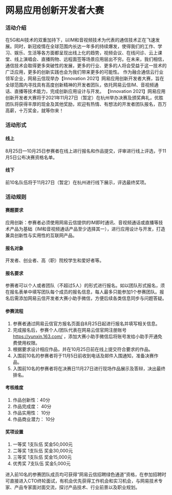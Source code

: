 # 网易应用创新开发者大赛

### 活动介绍
在5G和AI技术的双重加持下，以IM和音视频技术为代表的通信技术正在飞速发展。同时，新冠疫情在全球范围内长达一年多的持续爆发，使得我们的工作、学习、娱乐、生活等各方面都呈现出线上化的趋势，视频会议、在线问诊、云上课堂、线上演唱会、直播购物、远程面签等场景应用层出不穷。在未来，我们相信，通信技术会取得更多突破性的发展，更多的行业、更多的人将会受益于这一技术的广泛应用，更多的创新实践也会为我们带来更多的可能性。
作为融合通信云行业领军企业，网易云信现举办【Innovation 2021】网易应用创新开发者大赛，旨在全球范围内寻找具有高度创新精神的开发者团队，依托网易云信IM、音视频通话、直播等技术能力，完成创新应用设计与开发。
【Innovation 2021】网易应用创新开发者大赛将于2021年11月27日（暂定）在杭州举办决赛及颁奖典礼，优胜团队将获得丰厚的现金及其他奖励，欢迎有热情、有想法的开发者团队报名，百万高薪，十万奖金，就等你来！


### 活动形式
#### 线上
8月25日—10月25日参赛者在线上进行报名和作品提交，评审进行线上评选，于11月5日公布决赛资格名单。
#### 线下
前10名队伍将于11月27日（暂定）在杭州进行线下展示，评选最终奖项。


### 活动规则

#### 赛题要求
应用创新：参赛者必须使用网易云信提供的IM即时通讯、音视频通话或直播等技术产品为基础（IM和音视频通话产品至少选择其一），进行应用设计与开发，打造兼具创新性与实用性的互联网产品。

#### 报名对象
开发者、创业者、高（职）院校学生和爱好者等。

#### 报名要求
参赛者可以个人或者团队（不超过5人）的形式进行报名。如以团队形式报名，须在报名表单中填写团队每个成员的报名信息，每人最多只能参加1个参赛团队。报名后需添加网易云信开发者大赛小助手微信，方便后续各类信息同步与问题答疑。

#### 参赛流程

1.  参赛者通过网易云信官方报名页面自8月25日起进行报名并填写相关信息。
2.  完成报名后，参赛个人/团队代表在网易云信官网注册账号 https://yunxin.163.com/ ，添加大赛小助手微信后将账号发给小助手开通免费使用权限。
3.  根据要求设计相应作品，并在10月25日前在线上提交符合要求的作品。
4.  入围前10名的参赛者将于11月5日前收到电话及邮件入围通知，准备决赛作品。
5.  入围前10名的参赛者将在决赛日11月27日进行现场作品展示及答辩，决出最终排名。

#### 考核维度
1.  作品创新性：40分
2.  作品完成度： 40分
3.  作品实用性： 10分
4.  作品商业潜力： 10分

#### 奖项设置

1. 一等奖 1支队伍 奖金50,000元
2. 二等奖 1支队伍 奖金30,000元
3. 三等奖 1支队伍 奖金15,000元
4. 优秀奖 7支队伍 奖金5,000元

进入前10名的参赛团队成员均可获得“网易云信招聘绿色通道”资格，在参加招聘时可直接进入CTO终轮面试，有机会优先获得工作机会和实习机会，与网易技术专家、产品专家面对面交流，探讨产品技术、行业前景以及职业规划。
